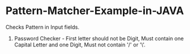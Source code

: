 # Pattern-Matcher-Example-in-JAVA
Checks Pattern in Input fields.
1. Password Checker - First letter should not be Digit, Must contain one Capital Letter and one Digit, Must not contain '/' or '\\'.
